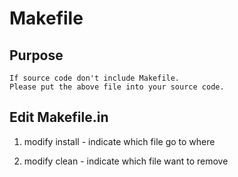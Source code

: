 Makefile
====================================

Purpose
-----------------
```
If source code don't include Makefile.
Please put the above file into your source code.
```

Edit Makefile.in 
------------------
1. modify install - indicate which file go to where

2. modify clean   - indicate which file want to remove
